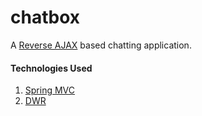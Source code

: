 # chatbox

A [Reverse AJAX][1] based chatting application.


#### Technologies Used

1.  [Spring MVC][2]
2.  [DWR][3]


[1]: http://directwebremoting.org/dwr/documentation/reverse-ajax/index.html
[2]: http://spring.io/
[3]: http://directwebremoting.org/